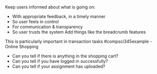 Keep users informed about what is going on:
- With appropriate feedback, in a timely manner
- So user feels in control
- For communication & transparency
- So user trusts the system
Add things like the breadcrumb features

This is particularly important in transaction tasks
#compsci345example - Online Shopping
- Can you tell if there is anything in the shopping cart?
- Can you tell if you have logged in successfully?
- Can you tell if your assignment has uploaded?